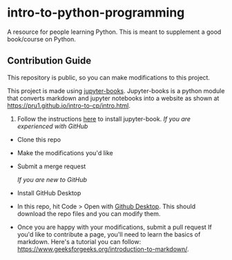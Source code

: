 # intro-to-python-programming
A resource for people learning Python. This is meant to supplement a good book/course on Python.

## Contribution Guide
This repository is public, so you can make modifications to this project. 

This project is made using [jupyter-books](https://jupyterbook.org/en/stable/intro.html). Jupyter-books is a python module that converts markdown and jupyter notebooks into a website as shown at https://pru1.github.io/intro-to-cp/intro.html. 

1. Follow the instructions [here](https://jupyterbook.org/en/stable/start/overview.html) to install jupyter-book.
*If you are experienced with GitHub*

- Clone this repo
- Make the modifications you'd like
- Submit a merge request

  *If you are new to GitHub*
- Install GitHub Desktop
- In this repo, hit Code > Open with [Github Desktop](https://desktop.github.com/). This should download the repo files and you can modify them.
- Once you are happy with your modifications, submit a pull request
If you'd like to contribute a page, you'll need to learn the basics of markdown. Here's a tutorial you can follow: https://www.geeksforgeeks.org/introduction-to-markdown/.
